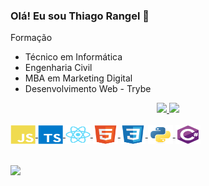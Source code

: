 ### Olá! Eu sou Thiago Rangel 👋

Formação

 - Técnico em Informática
 - Engenharia Civil
 - MBA em Marketing Digital
 - Desenvolvimento Web - Trybe



<div align="center">
  <a href="https://github.com/ThiagoDRangel">
  <img height="180em" src="https://github-readme-stats.vercel.app/api?username=[thiagoDRangel]"/>
  <img height="180em" src="https://github-readme-stats.vercel.app/api/top-langs/?username=ThiagoDRangel&layout=compact&langs_count=7&theme=dracula"/>
</div>

<div style="display: inline_block"><br>
  <img align="center" alt="Thi-Js" height="30" width="40" src="https://raw.githubusercontent.com/devicons/devicon/master/icons/javascript/javascript-plain.svg">
  <img align="center" alt="Thi-Ts" height="30" width="40" src="https://raw.githubusercontent.com/devicons/devicon/master/icons/typescript/typescript-plain.svg">
  <img align="center" alt="Thi-React" height="30" width="40" src="https://raw.githubusercontent.com/devicons/devicon/master/icons/react/react-original.svg">
  <img align="center" alt="Thi-HTML" height="30" width="40" src="https://raw.githubusercontent.com/devicons/devicon/master/icons/html5/html5-original.svg">
  <img align="center" alt="Thi-CSS" height="30" width="40" src="https://raw.githubusercontent.com/devicons/devicon/master/icons/css3/css3-original.svg">
  <img align="center" alt="Thi-Python" height="30" width="40" src="https://raw.githubusercontent.com/devicons/devicon/master/icons/python/python-original.svg">
  <img align="center" alt="Thi-Csharp" height="30" width="40" src="https://raw.githubusercontent.com/devicons/devicon/master/icons/csharp/csharp-original.svg">
</div>
</br>
</br>
<div>
    <a href = "mailto:info.tec.campos@gmail.com"><img src="https://img.shields.io/badge/-Gmail-%23333?style=for-the-badge&logo=gmail&logoColor=white" target="_blank">
</div
